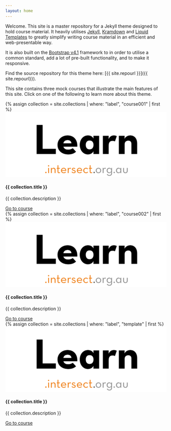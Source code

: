 ```yaml
---
layout: home
---
```


Welcome. This site is a master repository for a Jekyll theme designed to hold course material.
It heavily utilises [Jekyll](https://jekyllrb.com/), [Kramdown](https://kramdown.gettalong.org/) and [Liquid Templates](https://shopify.github.io/liquid/) to greatly simplify writing course material in an efficient and web-presentable way.

It is also built on the [Bootstrap v4.1](https://getbootstrap.com/) framework to in order to utilise a common standard, add a lot of pre-built functionality, and to make it responsive.


Find the source repository for this theme here: [{{ site.repourl }}]({{ site.repourl}}).

This site contains three mock courses that illustrate the main features of this site.
Click on one of the following to learn more about this theme.

<div class="card-deck">
  <div class="card">
    {% assign collection =  site.collections | where: "label", "course001" | first %}
    <img class="card-img-top" src="assets/logos/sub-brand.png" alt="{{ collection.label }}">
    <div class="card-body">
      <h4 class="card-title"> {{ collection.title }} </h4>
      <p class="card-text"> {{ collection.description }} </p>
      <a href="{{ collection.relative_url | relative_url }}" class="btn btn-primary"> Go to course </a>
    </div>
  </div>

  <div class="card">
    {% assign collection =  site.collections | where: "label", "course002" | first %}
    <img class="card-img-top" src="assets/logos/sub-brand.png" alt="{{ collection.label }}">
    <div class="card-body">
      <h4 class="card-title"> {{ collection.title }} </h4>
      <p class="card-text"> {{ collection.description }} </p>
      <a href="{{ collection.relative_url | relative_url }}" class="btn btn-primary"> Go to course </a>
    </div>
  </div>

  <div class="card">
    {% assign collection =  site.collections | where: "label", "template" | first %}
    <img class="card-img-top" src="assets/logos/sub-brand.png" alt="{{ collection.label }}">
    <div class="card-body">
      <h4 class="card-title"> {{ collection.title }} </h4>
      <p class="card-text"> {{ collection.description }} </p>
      <a href="{{ collection.relative_url | relative_url }}" class="btn btn-primary"> Go to course </a>
    </div>
  </div>
</div>
